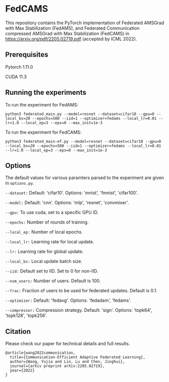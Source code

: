 # FedCAMS

This repository contains the PyTorch implementation of Federated AMSGrad with Max Stabilization (FedAMS), and Federated Communication compressed AMSGrad with Max Stabilization (FedCAMS) in <https://arxiv.org/pdf/2205.02719.pdf> (accepted by ICML 2022).

## Prerequisites
Pytorch 1.11.0

CUDA 11.3

## Running the experiments

To run the experiment for FedAMS:

```
python3 federated_main.py --model=resnet --dataset=cifar10 --gpu=0 --local_bs=20 --epochs=500 --iid=1 --optimizer=fedams --local_lr=0.01 --lr=1.0 --local_ep=3 --eps=0 --max_init=1e-3
```
To run the experiment for FedCAMS:
```
python3 federated_main-ef.py --model=resnet --dataset=cifar10 --gpu=0 --local_bs=20 --epochs=500 --iid=1 --optimizer=fedams --local_lr=0.01 --lr=1.0 --local_ep=3 --eps=0 --max_init=1e-3
```
## Options
The default values for various paramters parsed to the experiment are given in ```options.py```.

```--dataset:``` Default: 'cifar10'. Options: 'mnist', 'fmnist', 'cifar100'.

```--model:``` Default: 'cnn'. Options: 'mlp', 'resnet', 'convmixer'.

```--gpu:``` To use cuda, set to a specific GPU ID.

```--epochs:``` Number of rounds of training.

```--local_ep:``` Number of local epochs.

```--local_lr:``` Learning rate for local update.

```--lr:``` Learning rate for global update.

```--local_bs:``` Local update batch size.

```--iid:``` Default set to IID. Set to 0 for non-IID.

```--num_users:``` Number of users. Default is 100.

```--frac:``` Fraction of users to be used for federated updates. Default is 0.1.

```--optimizer:``` Default: 'fedavg'. Options: 'fedadam', 'fedams'.

```--compressor:``` Compression strategy. Default: 'sign'. Options: 'topk64', 'topk128', 'topk256'.

## Citation
Please check our paper for technical details and full results.
```
@article{wang2022communication,
  title={Communication-Efficient Adaptive Federated Learning},
  author={Wang, Yujia and Lin, Lu and Chen, Jinghui},
  journal={arXiv preprint arXiv:2205.02719},
  year={2022}
}
```

